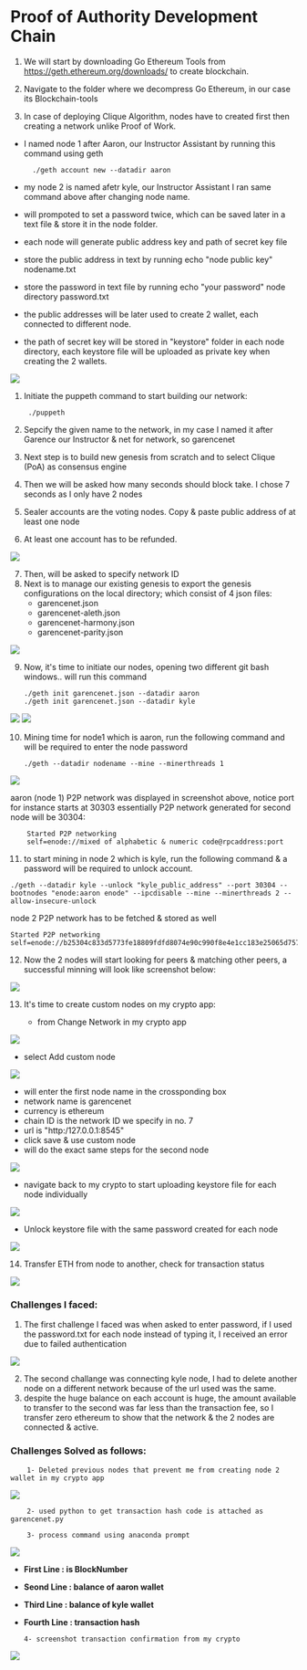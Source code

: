 # Proof of Authority Development Chain

1. We will start by downloading Go Ethereum Tools from https://geth.ethereum.org/downloads/
to create blockchain.

2. Navigate to the folder where we decompress Go Ethereum, in our case its Blockchain-tools
3. In case of deploying Clique Algorithm, nodes have to created first then creating a network unlike Proof of Work.

- I named node 1 after Aaron, our Instructor Assistant by running this command using geth

        ./geth account new --datadir aaron
- my node 2 is named afetr kyle, our Instructor Assistant I ran same command above after changing node name.
- will prompoted to set a password twice, which can be saved later in a text file & store it in the node folder.
- each node will generate public address key and path of secret key file
- store the public address  in text by running echo "node public key" nodename.txt
- store the password in text file by running echo "your password" node directory password.txt
- the public addresses will be later used to create 2 wallet, each connected to different node.
- the path of secret key will be stored in "keystore" folder in each node directory, each keystore file will be uploaded as private key when creating the 2 wallets.

![](Images/1.jpg)
1. Initiate the puppeth command to start building our network:
   
        ./puppeth
2. Sepcify the given name to the network, in my case I named it after Garence our Instructor & net for network, so garencenet
3. Next step is to build new genesis from scratch and to select Clique (PoA) as consensus engine
4. Then we will be asked how many seconds should block take. I chose 7 seconds as I only have 2 nodes
5. Sealer accounts are the voting nodes. Copy & paste public address of at least one node
6. At least one account has to be refunded.


![](Images/2.jpg)

7. Then, will be asked to specify network ID
8. Next is to manage our existing genesis to export the genesis configurations on the local directory; which consist of 4 json files:
   - garencenet.json 
   - garencenet-aleth.json
   - garencenet-harmony.json
   - garencenet-parity.json

![](Images/3.jpg)

9.  Now, it's time to initiate our nodes, opening two different git bash windows.. will run this command

        ./geth init garencenet.json --datadir aaron
        ./geth init garencenet.json --datadir kyle
![](Images/4.jpg)
![](Images/5.jpg)

10. Mining time for node1 which is aaron, run the following command and will be required to enter the node password

        ./geth --datadir nodename --mine --minerthreads 1

![](Images/6.jpg)

aaron (node 1) P2P network was displayed in screenshot above, notice port for instance starts at 30303 essentially P2P network generated for second node will be 30304:

        Started P2P networking                   
        self=enode://mixed of alphabetic & numeric code@rpcaddress:port


11.    to start mining in node 2 which is kyle, run the following command & a password will be required to unlock account.

    ./geth --datadir kyle --unlock "kyle_public_address" --port 30304 --bootnodes "enode:aaron enode" --ipcdisable --mine --minerthreads 2 --allow-insecure-unlock
node 2 P2P network has to be fetched & stored as well

    Started P2P networking                   
    self=enode://b25304c833d5773fe18809fdfd8074e90c990f8e4e1cc183e25065d7579c056a0d0f685260aa808598f5ca38dba0b029d874b8d84ea8db1ca63aa0215f753c33@127.0.0.1:30304

12. Now the 2 nodes will start looking for peers & matching other peers, a successful minning will look like screenshot below:

![](Images/7.jpg)

13. It's time to create custom nodes on my crypto app:
    
    - from Change Network in my crypto app
  
  ![](Images/crypto.jpg)
    
- select Add custom node

![](Images/csutom.jpg)

- will enter the first node name in the crossponding box
- network name is garencenet
- currency is ethereum
- chain ID is the network ID we specify in no. 7
- url is  "http:/127.0.0.1:8545"
- click save & use custom node
- will do the exact same steps for the second node

![](Images/set.jpg)

- navigate back to my crypto to start uploading keystore file for each node individually

![](Images/key.jpg)

- Unlock keystore file with the same password created for each node

![](Images/wallet.jpg)

14. Transfer ETH from node to another, check for transaction status

![](Images/conf.jpg)


###  Challenges I faced:

1.  The first challenge I faced was when asked to enter password, if I used the password.txt for each node instead of typing it, I received an error due to failed authentication

![](Images/error1.jpg)

2.  The second challange was connecting kyle node, I had to delete another node on a different network because of the url used was the same.
3.  despite the huge balance on each account is huge, the amount available to transfer to the second was far less than the transaction fee, so I transfer zero ethereum to show that the network & the 2 nodes are connected & active.

### Challenges Solved as follows:
        1- Deleted previous nodes that prevent me from creating node 2 wallet in my crypto app
![](PythonTrial/kylewallet.jpg)
        
        2- used python to get transaction hash code is attached as garencenet.py

        3- process command using anaconda prompt
![](PythonTrial/anaconda.jpg)
*   **First Line : is BlockNumber**
*   **Seond Line : balance of aaron wallet**
*   **Third Line : balance of kyle wallet**
*   **Fourth Line : transaction hash**
  
        4- screenshot transaction confirmation from my crypto

![](PythonTrial/confirmation.jpg)





